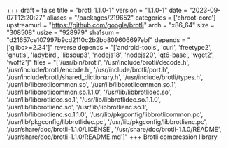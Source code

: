 +++
draft = false
title = "brotli 1.1.0-1"
version = "1.1.0-1"
date = "2023-09-07T12:20:27"
aliases = "/packages/219652"
categories = ['chroot-core']
upstreamurl = "https://github.com/google/brotli"
arch = "x86_64"
size = "308508"
usize = "928979"
sha1sum = "d21657ce107997b9cd2110c2b2bb809606697ebf"
depends = "['glibc>=2.34']"
reverse depends = "['android-tools', 'curl', 'freetype2', 'gnutls', 'ladybird', 'libsoup3', 'nodejs18', 'nodejs20', 'qt6-base', 'wget2', 'woff2']"
files = "['/usr/bin/brotli', '/usr/include/brotli/decode.h', '/usr/include/brotli/encode.h', '/usr/include/brotli/port.h', '/usr/include/brotli/shared_dictionary.h', '/usr/include/brotli/types.h', '/usr/lib/libbrotlicommon.so', '/usr/lib/libbrotlicommon.so.1', '/usr/lib/libbrotlicommon.so.1.1.0', '/usr/lib/libbrotlidec.so', '/usr/lib/libbrotlidec.so.1', '/usr/lib/libbrotlidec.so.1.1.0', '/usr/lib/libbrotlienc.so', '/usr/lib/libbrotlienc.so.1', '/usr/lib/libbrotlienc.so.1.1.0', '/usr/lib/pkgconfig/libbrotlicommon.pc', '/usr/lib/pkgconfig/libbrotlidec.pc', '/usr/lib/pkgconfig/libbrotlienc.pc', '/usr/share/doc/brotli-1.1.0/LICENSE', '/usr/share/doc/brotli-1.1.0/README', '/usr/share/doc/brotli-1.1.0/README.md']"
+++
Brotli compression library